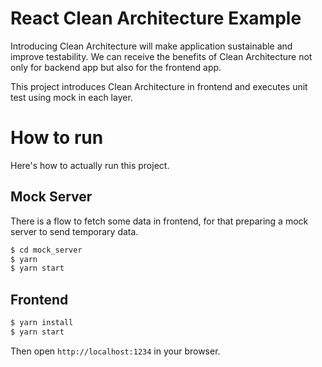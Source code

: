 # React Clean Architecture Example

Introducing Clean Architecture will make application sustainable and improve testability. We can receive the benefits of Clean Architecture not only for backend app but also for the frontend app.

This project introduces Clean Architecture in frontend and executes unit test using mock in each layer.

# How to run

Here's how to actually run this project.

## Mock Server

There is a flow to fetch some data in frontend, for that preparing a mock server to send temporary data.

```bash
$ cd mock_server 
$ yarn
$ yarn start
```

## Frontend

```bash
$ yarn install
$ yarn start
```

Then open `http://localhost:1234` in your browser.

